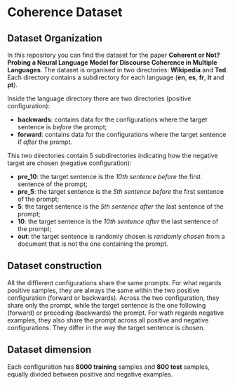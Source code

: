 # Coherence Dataset

## Dataset Organization

In this repository you can find the dataset for the paper **Coherent or Not? Probing a Neural Language Model for Discourse
Coherence in Multiple Languages**. The dataset is organised in two directories: **Wikipedia** and **Ted**.
Each directory contains a subdirectory for each language (**en**, **es**, **fr**, **it** and **pt**).

Inside the language directory there are two directories (positive configuration):
- **backwards**: contains data for the configurations where the target sentence is *before* the prompt;
- **forward**: contains data for the configurations where the target sentence if *after* the prompt.

This two directories contain 5 subdirectories indicating how the negative target are chosen (negative configuration):
- **pre_10**: the target sentence is the *10th sentence before* the first sentence of the prompt;
- **pre_5**: the target sentence is the *5th sentence before* the first sentence of the prompt;
- **5**: the target sentence is the *5th sentence after* the last sentence of the prompt;
- **10**: the target sentence is the *10th sentence after* the last sentence of the prompt;
- **out**: the target sentence is randomly chosen is *randomly chosen* from a document that is not the one containing the prompt.

## Dataset construction

All the diffierent configurations share the same prompts.
For what regards positive samples, they are always the same within the two positive configuration (forward or backwards). Across the two configuration, they share only the prompt, while the target sentence is the one following (forward) or preceding (backwards) the prompt.
For wath regards negative examples, they also share the prompt across all positive and negative configurations. They differ in the way the target sentence is chosen.

## Dataset dimension

Each configuration has **8000 training** samples and **800 test** samples, equally divided between positive and negative examples.
